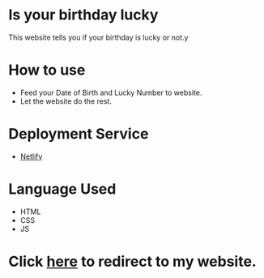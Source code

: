 # Is your birthday lucky
This website tells you if your birthday is lucky or not.y

# How to use
- Feed your Date of Birth and Lucky Number to website.
- Let the website do the rest.

# Deployment Service 
- [Netlify](https://netlify.com)

# Language Used
- HTML
- CSS
- JS

# Click [here](https://harshv-lucky-birthday.netlify.app/) to redirect to my website.
